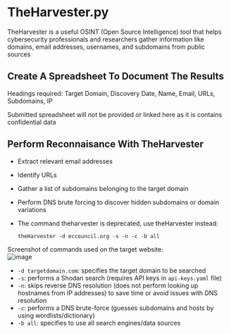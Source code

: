 # TheHarvester.py
TheHarvester is a useful OSINT (Open Source Intelligence) tool that helps cybersecurity professionals and researchers gather information like domains, email addresses, usernames, and subdomains from public sources


## Create A Spreadsheet To Document The Results
Headings required: Target Domain, Discovery Date, Name, Email, URLs, Subdomains, IP

Submitted spreadsheet will not be provided or linked here as it is contains confidential data


## Perform Reconnaisance With TheHarvester
- Extract relevant email addresses
- Identify URLs
- Gather a list of subdomains belonging to the target domain
- Perform DNS brute forcing to discover hidden subdomains or domain variations

- The command theharvester is deprecated, use theHarvester instead:
  ```
  theHarvester -d eccouncil.org -s -n -c -b all
  ```

Screenshot of commands used on the target website: <br/>
![image](https://github.com/user-attachments/assets/8a459588-f1e7-4e7e-bb50-776a4e90feb7)

- `-d targetdomain.com`: specifies the target domain to be searched
- `-s`: performs a Shodan search (requires API keys in `api-keys.yaml` file)
- `-n`: skips reverse DNS resolution (does not perform looking up hostnames from IP addresses) to save time or avoid issues with DNS resolution
- `-c`: performs a DNS brute-force (guesses subdomains and hosts by using wordlists/dictionary)
- `-b all`: specifies to use all search engines/data sources

